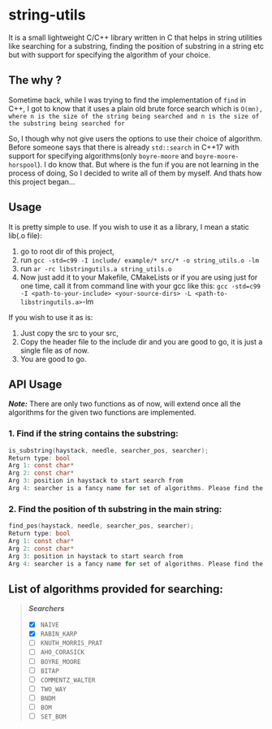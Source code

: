 # string-utils
It is a small lightweight C/C++ library written in C that helps in string utilities like searching for a substring, finding the position of substring in a string etc but with support for specifying the algorithm of your choice.

## The why ?
Sometime back, while I was trying to find the implementation of `find` in C++, I got to know that it uses a plain old brute force search which is `O(mn), where n is the size of the string being searched and n is the size of the substring being searched for`

So, I though why not give users the options to use their choice of algorithm. Before someone says that there is already `std::search` in C++17 with support for specifying algorithms(only `boyre-moore` and `boyre-moore-horspool`). I do know that. But where is the fun if you are not learning in the process of doing, So I decided to write all of them by myself. And thats how this project began...

## Usage
It is pretty simple to use.
If you wish to use it as a library, I mean a static lib(.o file):
1. go to root dir of this project, 
2. run `gcc -std=c99 -I include/ example/* src/* -o string_utils.o -lm`
3. run `ar -rc libstringutils.a string_utils.o`
4. Now just add it to your Makefile, CMakeLists or if you are using just for one time, call it from command line with your gcc like this: `gcc -std=c99 -I <path-to-your-include> <your-source-dirs> -L <path-to-libstringutils.a>`-lm

If you wish to use it as is:
1. Just copy the src to your src,
2. Copy the header file to the include dir and you are good to go, it is just a single file as of now.
3.  You are good to go.

## API Usage
***Note:*** There are only two functions as of now, will extend once all the algorithms for the given two functions are implemented.
### 1. Find if the string contains the substring:
```c
is_substring(haystack, needle, searcher_pos, searcher);
Return type: bool
Arg 1: const char* 
Arg 2: const char*
Arg 3: position in haystack to start search from
Arg 4: searcher is a fancy name for set of algorithms. Please find the list below
```
### 2. Find the position of th substring in the main string:
```c
find_pos(haystack, needle, searcher_pos, searcher);
Return type: bool
Arg 1: const char* 
Arg 2: const char*
Arg 3: position in haystack to start search from
Arg 4: searcher is a fancy name for set of algorithms. Please find the list below
```


## **List of algorithms provided for searching:**
> ***Searchers***
> - [x] `NAIVE`              
> - [x] `RABIN_KARP`                            
> - [ ] `KNUTH_MORRIS_PRAT`       
> - [ ] `AHO_CORASICK`           
> - [ ] `BOYRE_MOORE`           
> - [ ] `BITAP`
> - [ ] `COMMENTZ_WALTER`
> - [ ] `TWO_WAY`  
> - [ ] `BNDM`  
> - [ ] `BOM`
> - [ ] `SET_BOM`



